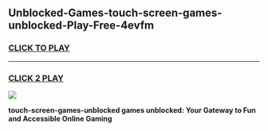 
## Unblocked-Games-touch-screen-games-unblocked-Play-Free-4evfm
<h3>
<a href="https://premium76.site?title=touch-screen-games-unblocked&ref=18A1">CLICK TO PLAY</a></h3>
<hr>

<h3>
<a href="https://premium76.site?title=touch-screen-games-unblocked&ref=18A1">CLICK 2 PLAY</a>
  
</h3>

<a href="https://premium76.site?title=touch-screen-games-unblocked&ref=18A1"><img src="https://clearcache.store/games.png"></a>


**touch-screen-games-unblocked games unblocked: Your Gateway to Fun and Accessible Online Gaming**
